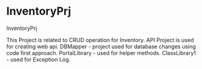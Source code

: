 # InventoryPrj
InventoryPrj

This Project is related to CRUD operation for Inventory.
API Project is used for creating web api.
DBMapper - project used for database changes using code first approach.
PortalLibrary - used for helper methods.
ClassLibrary1 - used for Exception Log.

